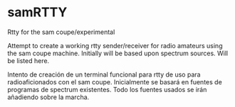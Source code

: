 # samRTTY
Rtty for the sam coupe/experimental

Attempt to create a working rtty sender/receiver for radio amateurs using the sam coupe machine. Initially will be based upon spectrum sources. Will be listed here.

Intento de creación de un terminal funcional para rtty de uso para radioaficionados con el sam coupe. Inicialmente se basará en fuentes de programas de spectrum existentes. Todo los fuentes usados se irán añadiendo sobre la marcha.
